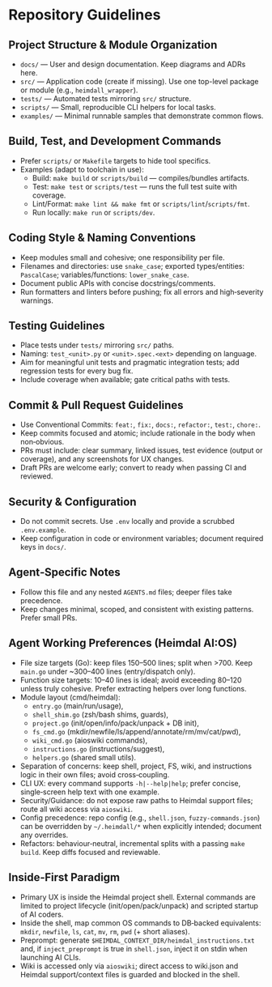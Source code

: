 # Repository Guidelines

## Project Structure & Module Organization
- `docs/` — User and design documentation. Keep diagrams and ADRs here.
- `src/` — Application code (create if missing). Use one top-level package or module (e.g., `heimdall_wrapper`).
- `tests/` — Automated tests mirroring `src/` structure.
- `scripts/` — Small, reproducible CLI helpers for local tasks.
- `examples/` — Minimal runnable samples that demonstrate common flows.

## Build, Test, and Development Commands
- Prefer `scripts/` or `Makefile` targets to hide tool specifics.
- Examples (adapt to toolchain in use):
  - Build: `make build` or `scripts/build` — compiles/bundles artifacts.
  - Test: `make test` or `scripts/test` — runs the full test suite with coverage.
  - Lint/Format: `make lint && make fmt` or `scripts/lint`/`scripts/fmt`.
  - Run locally: `make run` or `scripts/dev`.

## Coding Style & Naming Conventions
- Keep modules small and cohesive; one responsibility per file.
- Filenames and directories: use `snake_case`; exported types/entities: `PascalCase`; variables/functions: `lower_snake_case`.
- Document public APIs with concise docstrings/comments.
- Run formatters and linters before pushing; fix all errors and high‑severity warnings.

## Testing Guidelines
- Place tests under `tests/` mirroring `src/` paths.
- Naming: `test_<unit>.py` or `<unit>.spec.<ext>` depending on language.
- Aim for meaningful unit tests and pragmatic integration tests; add regression tests for every bug fix.
- Include coverage when available; gate critical paths with tests.

## Commit & Pull Request Guidelines
- Use Conventional Commits: `feat:`, `fix:`, `docs:`, `refactor:`, `test:`, `chore:`.
- Keep commits focused and atomic; include rationale in the body when non‑obvious.
- PRs must include: clear summary, linked issues, test evidence (output or coverage), and any screenshots for UX changes.
- Draft PRs are welcome early; convert to ready when passing CI and reviewed.

## Security & Configuration
- Do not commit secrets. Use `.env` locally and provide a scrubbed `.env.example`.
- Keep configuration in code or environment variables; document required keys in `docs/`.

## Agent‑Specific Notes
- Follow this file and any nested `AGENTS.md` files; deeper files take precedence.
- Keep changes minimal, scoped, and consistent with existing patterns. Prefer small PRs.

## Agent Working Preferences (Heimdal AI:OS)
- File size targets (Go): keep files 150–500 lines; split when >700. Keep `main.go` under ~300–400 lines (entry/dispatch only).
- Function size targets: 10–40 lines is ideal; avoid exceeding 80–120 unless truly cohesive. Prefer extracting helpers over long functions.
- Module layout (cmd/heimdal):
  - `entry.go` (main/run/usage),
  - `shell_shim.go` (zsh/bash shims, guards),
  - `project.go` (init/open/info/pack/unpack + DB init),
  - `fs_cmd.go` (mkdir/newfile/ls/append/annotate/rm/mv/cat/pwd),
  - `wiki_cmd.go` (aioswiki commands),
  - `instructions.go` (instructions/suggest),
  - `helpers.go` (shared small utils).
- Separation of concerns: keep shell, project, FS, wiki, and instructions logic in their own files; avoid cross‑coupling.
- CLI UX: every command supports `-h|--help|help`; prefer concise, single‑screen help text with one example.
- Security/Guidance: do not expose raw paths to Heimdal support files; route all wiki access via `aioswiki`.
- Config precedence: repo config (e.g., `shell.json`, `fuzzy-commands.json`) can be overridden by `~/.heimdall/*` when explicitly intended; document any overrides.
- Refactors: behaviour‑neutral, incremental splits with a passing `make build`. Keep diffs focused and reviewable.

## Inside‑First Paradigm
- Primary UX is inside the Heimdal project shell. External commands are limited to project lifecycle (init/open/pack/unpack) and scripted startup of AI coders.
- Inside the shell, map common OS commands to DB‑backed equivalents: `mkdir`, `newfile`, `ls`, `cat`, `mv`, `rm`, `pwd` (+ short aliases).
- Preprompt: generate `$HEIMDAL_CONTEXT_DIR/heimdal_instructions.txt` and, if `inject_preprompt` is true in `shell.json`, inject it on stdin when launching AI CLIs.
- Wiki is accessed only via `aioswiki`; direct access to wiki.json and Heimdal support/context files is guarded and blocked in the shell.
